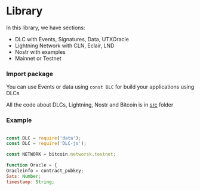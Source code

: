 # Library

In this library, we have sections:

- DLC with Events, Signatures, Data, UTXOracle
- Lightning Network with CLN, Eclair, LND
- Nostr with examples
- Mainnet or Testnet

### Import package

You can use Events or data using `const DLC` for build your applications using DLCs

All the code about DLCs, Lightning, Nostr and Bitcoin is in [src](https://github.com/AreaLayer/javascript-dlc/tree/main/src) folder

### Example

```javascript

const DLC = require('data');
const DLC = require('DLC-js');

const NETWORK = bitcoin.networsk.testnet;

function Oracle = {
Oracleinfo = contract_pubkey;
Sats: Number;
timestamp: String;
